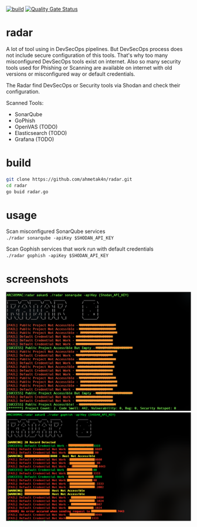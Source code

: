 [![build](https://github.com/ahmetak4n/radar/actions/workflows/build.yml/badge.svg?branch=master&event=push)](https://github.com/ahmetak4n/radar/actions/workflows/build.yml)
[![Quality Gate Status](https://sonarcloud.io/api/project_badges/measure?project=ahmetak4n_radar&metric=alert_status)](https://sonarcloud.io/dashboard?id=ahmetak4n_radar)

# radar
A lot of tool using in DevSecOps pipelines. But DevSecOps process does not include secure configuration of this tools. That's why too many misconfigured DevSecOps tools exist on internet. Also so many security tools used for Phishing or Scanning are available on internet with old versions or misconfigured way or default credentials.

The Radar find DevSecOps or Security tools via Shodan and check their configuration.

Scanned Tools:
- SonarQube
- GoPhish
- OpenVAS (TODO)
- Elasticsearch (TODO)
- Grafana (TODO)

# build
```bash
git clone https://github.com/ahmetak4n/radar.git
cd radar
go buid radar.go
```

# usage
Scan misconfigured SonarQube services
<br>
`./radar sonarqube -apiKey $SHODAN_API_KEY` 

Scan Gophish services that work run with default credentials
<br>
`./radar gophish -apiKey $SHODAN_API_KEY` 

# screenshots
![sonar_how_to](https://github.com/ahmetak4n/radar/blob/master/sonarqube_how_to.png)
![gophish_how_to](https://github.com/ahmetak4n/radar/blob/master/gophish_how_to.png)
